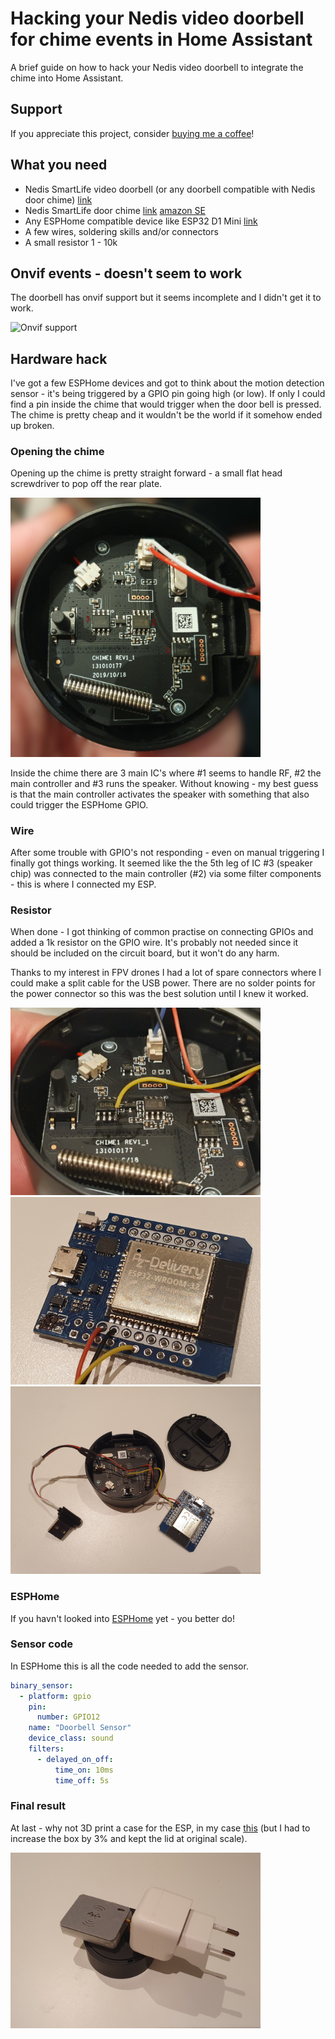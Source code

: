 # Hacking your Nedis video doorbell for chime events in Home Assistant
A brief guide on how to hack your Nedis video doorbell to integrate the chime into Home Assistant.

## Support
If you appreciate this project, consider [buying me a coffee](https://www.buymeacoffee.com/cci5pkj1kx)!

## What you need
* Nedis SmartLife video doorbell (or any doorbell compatible with Nedis door chime) [link](https://nedis.com/en-us/product/safety-and-security/doorbells/video-doorbells/550702007/smartlife-video-doorbell-wi-fi-transformer-full-hd-1080p-cloud-storage-optional-microsd-not-included-ip54-with-motion-sensor-night-vision-black-grey) 
* Nedis SmartLife door chime [link](https://nedis.com/en-us/product/safety-and-security/doorbells/wireless-doorbells/550702011/smartlife-chime-wi-fi-accessory-for-wificdp10gy-wificdp30wt-wificdp40cwt-usb-powered-4-sounds-5-v-dc-adjustable-volume-black) [amazon SE](https://www.amazon.se/-/en/Nedis-Ficdpc10Bk-Wireless-Doorbell-Accessories/dp/B07NDVKS6Z)
* Any ESPHome compatible device like ESP32 D1 Mini [link](https://www.amazon.se/AZDelivery-WiFi-Modul-Bluetooth-Development-kompatibel/dp/B08BTRQNB3?th=1)
* A few wires, soldering skills and/or connectors
* A small resistor 1 - 10k

## Onvif events - doesn't seem to work
The doorbell has onvif support but it seems incomplete and I didn't get it to work.

![Onvif support](https://github.com/user-attachments/assets/2ed89fab-8752-48cb-aa5e-f0fba7bf518b)

## Hardware hack
I've got a few ESPHome devices and got to think about the motion detection sensor - it's being triggered by a GPIO pin going high (or low).
If only I could find a pin inside the chime that would trigger when the door bell is pressed. The chime is pretty cheap and it wouldn't be the world if it somehow ended up broken.

### Opening the chime
Opening up the chime is pretty straight forward - a small flat head screwdriver to pop off the rear plate.

<img src="https://github.com/jehe79/nedis-doorbell-homeassistant/blob/main/images/chime-inside-dig.jpg?raw=true" alt="Inside of Nedis chime" width="400"/>

Inside the chime there are 3 main IC's where #1 seems to handle RF, #2 the main controller and #3 runs the speaker. Without knowing - my best guess is that the main controller activates the speaker with something that also could trigger the ESPHome GPIO.

### Wire
After some trouble with GPIO's not responding - even on manual triggering I finally got things working. 
It seemed like the the 5th leg of IC #3 (speaker chip) was connected to the main controller (#2) via some filter components - this is where I connected my ESP.

### Resistor
When done - I got thinking of common practise on connecting GPIOs and added a 1k resistor on the GPIO wire. It's probably not needed since it should be included on the circuit board, but it won't do any harm.

Thanks to my interest in FPV drones I had a lot of spare connectors where I could make a split cable for the USB power. There are no solder points for the power connector so this was the best solution until I knew it worked. 

<img src="https://github.com/jehe79/nedis-doorbell-homeassistant/blob/main/images/chime_pin_solder.jpg?raw=true" alt="Pin to solder inside chime" width="400"/>

<img src="https://github.com/jehe79/nedis-doorbell-homeassistant/blob/main/images/esp32_wire.jpg?raw=true" alt="ESP32 wire" width="400"/>

<img src="https://github.com/jehe79/nedis-doorbell-homeassistant/blob/main/images/chime_connected.jpg?raw=true" alt="Chime and esp connected" width="400"/>

### ESPHome
If you havn't looked into [ESPHome](https://esphome.io/index.html) yet - you better do!

### Sensor code
In ESPHome this is all the code needed to add the sensor.

```yaml
binary_sensor:
  - platform: gpio
    pin:
      number: GPIO12
    name: "Doorbell Sensor"
    device_class: sound
    filters:
      - delayed_on_off:
          time_on: 10ms
          time_off: 5s
``` 

### Final result
At last - why not 3D print a case for the ESP, in my case [this](https://www.thingiverse.com/thing:4871082) (but I had to increase the box by 3% and kept the lid at original scale).

<img src="https://github.com/jehe79/nedis-doorbell-homeassistant/blob/main/images/chime_done.jpg?raw=true" alt="Nedis chime with esp done" width="400"/>

